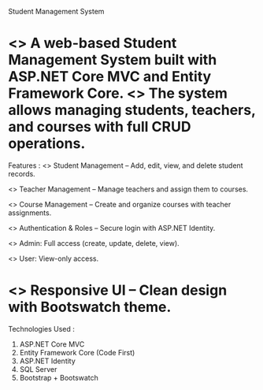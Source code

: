 Student Management System

<> A web-based Student Management System built with ASP.NET Core MVC and Entity Framework Core.
<> The system allows managing students, teachers, and courses with full CRUD operations.
==================================================================================
Features :
<> Student Management – Add, edit, view, and delete student records.

<> Teacher Management – Manage teachers and assign them to courses.

<> Course Management – Create and organize courses with teacher assignments.

<> Authentication & Roles – Secure login with ASP.NET Identity.

<> Admin: Full access (create, update, delete, view).

<> User: View-only access.

<> Responsive UI – Clean design with Bootswatch theme.
==================================================================================
Technologies Used :
1. ASP.NET Core MVC
2. Entity Framework Core (Code First)
3. ASP.NET Identity
4. SQL Server
5. Bootstrap + Bootswatch

